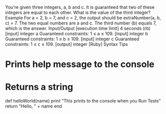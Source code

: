 You're given three integers, a, b and c. It is guaranteed that two of these integers are equal to each other. What is the value of the third integer?
Example
For a = 2, b = 7, and c = 2, the output should be
extraNumber(a, b, c) = 7.
The two equal numbers are a and c. The third number (b) equals 7, which is the answer.
Input/Output
[execution time limit] 4 seconds (rb)
[input] integer a
Guaranteed constraints:
1 ≤ a ≤ 109.
[input] integer b
Guaranteed constraints:
1 ≤ b ≤ 109.
[input] integer c
Guaranteed constraints:
1 ≤ c ≤ 109.
[output] integer
[Ruby] Syntax Tips
# Prints help message to the console
# Returns a string
def helloWorld(name)
    print "This prints to the console when you Run Tests"
    return "Hello, " + name
end
